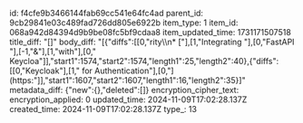 id: f4cfe9b3466144fab69cc541e64fc4ad
parent_id: 9cb29841e03c489fad726dd805e6922b
item_type: 1
item_id: 068a942d84394d9b9be08fc5bf9cdaa8
item_updated_time: 1731171507518
title_diff: "[]"
body_diff: "[{\"diffs\":[[0,\"rity\\\n* [\"],[1,\"Integrating \"],[0,\"FastAPI \"],[-1,\"&\"],[1,\"with\"],[0,\" Keycloa\"]],\"start1\":1574,\"start2\":1574,\"length1\":25,\"length2\":40},{\"diffs\":[[0,\"Keycloak\"],[1,\" for Authentication\"],[0,\"](https:\"]],\"start1\":1607,\"start2\":1607,\"length1\":16,\"length2\":35}]"
metadata_diff: {"new":{},"deleted":[]}
encryption_cipher_text: 
encryption_applied: 0
updated_time: 2024-11-09T17:02:28.137Z
created_time: 2024-11-09T17:02:28.137Z
type_: 13